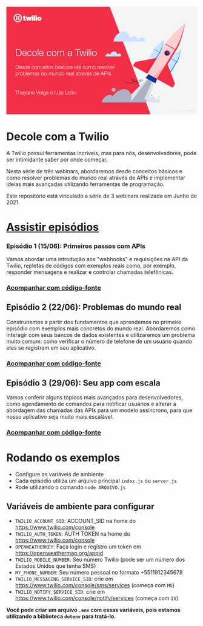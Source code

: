 ![Decole com a Twilio](decole.png)
# Decole com a Twilio

 A Twilio possui ferramentas incríveis, mas para nós, desenvolvedores, pode ser intimidante saber por onde começar.  
  
Nesta série de três webinars, abordaremos desde conceitos básicos e como resolver problemas do mundo real através de APIs e implementar ideias mais avançadas utilizando ferramentas de programação.

Este repositório está vinculado a série de 3 webinars realizada em Junho de 2021.

# **[Assistir episódios](https://ahoy.twilio.com/devgen_webinar_liftoff_1_LATAM_BR-1)**
  

### Episódio 1 (15/06): Primeiros passos com APIs

Vamos abordar uma introdução aos "webhooks" e requisições na API da Twilio, repletas de códigos com exemplos reais como, por exemplo, responder mensagens e realizar e controlar chamadas telefônicas.

### [Acompanhar com código-fonte](/episodio_1)
  

## Episódio 2 (22/06): Problemas do mundo real

Construiremos a partir dos fundamentos que aprendemos no primeiro episódio com exemplos mais concretos do mundo real. Abordaremos como interagir com seus bancos de dados existentes e utilizaremos um problema muito comum: como verificar o número de telefone de um usuário quando eles se registram em seu aplicativo.

  ### [Acompanhar com código-fonte](/episodio_2)


## Episódio 3 (29/06): Seu app com escala

Vamos conferir alguns tópicos mais avançados para desenvolvedores, como agendamento de comandos para notificar usuários e alterar a abordagem das chamadas das APIs para um modelo assíncrono, para que nosso aplicativo seja muito mais escalável.

 ### [Acompanhar com código-fonte](/episodio_3)

  
  
 # Rodando os exemplos
* Configure as variáveis de ambiente
* Cada episódio utiliza um arquivo principal `index.js` ou `server.js`
* Rode utilizando o comando `node ARQUIVO.js`

## Variáveis de ambiente para configurar

* `TWILIO_ACCOUNT_SID`: ACCOUNT_SID na home do https://www.twilio.com/console
* `TWILIO_AUTH_TOKEN`: AUTH TOKEN na home do https://www.twilio.com/console
* `OPENWEATHERKEY`: Faça login e registro um token em https://openweathermap.org/appid
* `TWILIO_MOBILE_NUMBER`: Seu número Twilio (pode ser um número dos Estados Unidos que tenha SMS)
* `MY_PHONE_NUMBER`: Seu número pessoal no formato +5511912345678
* `TWILIO_MESSAGING_SERVICE_SID`: crie em https://www.twilio.com/console/sms/services (começa com `MG`)
* `TWILIO_NOTIFY_SERVICE_SID`: crie em https://www.twilio.com/console/notify/services (começa com `IS`)

**Você pode criar um arquivo `.env` com essas variáveis, pois estamos utilizando a biblioteca `dotenv` para tratá-lo.**

